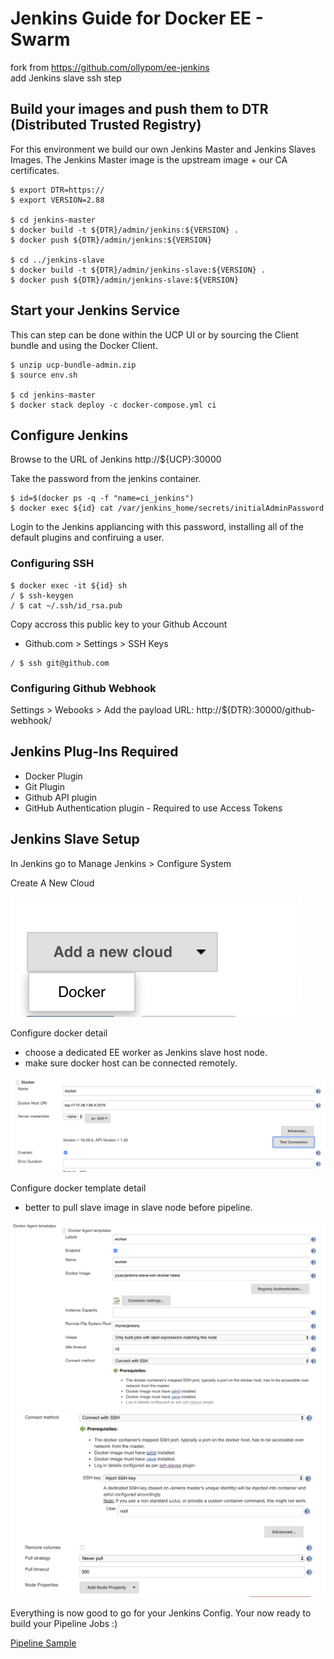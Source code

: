 # Jenkins Guide for Docker EE - Swarm

fork from https://github.com/ollypom/ee-jenkins  
add  Jenkins slave ssh step

## Build your images and push them to DTR (Distributed Trusted Registry)

For this environment we build our own Jenkins Master and Jenkins Slaves Images. The Jenkins Master image is the upstream image + our CA certificates.


```
$ export DTR=https://
$ export VERSION=2.88

$ cd jenkins-master
$ docker build -t ${DTR}/admin/jenkins:${VERSION} .
$ docker push ${DTR}/admin/jenkins:${VERSION} 

$ cd ../jenkins-slave
$ docker build -t ${DTR}/admin/jenkins-slave:${VERSION} .
$ docker push ${DTR}/admin/jenkins-slave:${VERSION}
```

## Start your Jenkins Service

This can step can be done within the UCP UI or by sourcing the Client bundle and using the Docker Client.

```
$ unzip ucp-bundle-admin.zip
$ source env.sh

$ cd jenkins-master
$ docker stack deploy -c docker-compose.yml ci
```

## Configure Jenkins

Browse to the URL of Jenkins http://${UCP}:30000

Take the password from the jenkins container.

```
$ id=$(docker ps -q -f "name=ci_jenkins") 
$ docker exec ${id} cat /var/jenkins_home/secrets/initialAdminPassword
```

Login to the Jenkins appliancing with this password, installing all of the default plugins and confiruing a user.

### Configuring SSH

```
$ docker exec -it ${id} sh
/ $ ssh-keygen
/ $ cat ~/.ssh/id_rsa.pub
```

Copy accross this public key to your Github Account

- Github.com > Settings > SSH Keys


```
/ $ ssh git@github.com
```

### Configuring Github Webhook

Settings > Webooks > Add the payload URL: http://${DTR}:30000/github-webhook/


## Jenkins Plug-Ins Required

- Docker Plugin 
- Git Plugin
- Github API plugin
- GitHub Authentication plugin - Required to use Access Tokens

## Jenkins Slave Setup

In Jenkins go to Manage Jenkins > Configure System 

Create A New Cloud

![cloud](/jenkins/images/5.png?raw=true "Add a new cloud")

Configure docker detail

* choose a dedicated EE worker as Jenkins slave host node. 
* make sure docker host can be connected remotely.

![configure](/jenkins/images/4.png?raw=true "configure cloud detail")

Configure docker template detail

* better to pull slave image in slave node before pipeline.

![configure template](/jenkins/images/2.png?raw=true "configure template detail")
![configure template](/jenkins/images/1.png?raw=true "configure template detail")


Everything is now good to go for your Jenkins Config. 
Your now ready to build your Pipeline Jobs :)

[Pipeline Sample](Pipeline.md)
